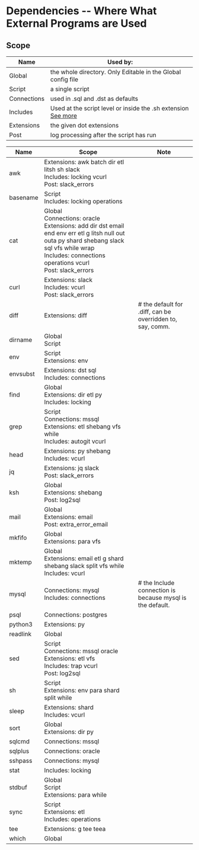 # Dependencies -- Where What External Programs are Used
## Scope
Name | Used by:
-----|----------
Global | the whole directory. Only Editable in the Global config file
Script | a single script
Connections | used in .sql and .dst as defaults
Includes | Used at the script level or inside the .sh extension [See more](/docs/sh.md)
Extensions | the given dot extensions
Post | log processing after the script has run

Name | Scope | Note
-----|-------|-----
awk|Extensions: awk batch dir etl litsh sh slack<br />Includes: locking vcurl<br />Post: slack_errors|
basename|Script<br />Includes: locking operations|
cat|Global<br />Connections: oracle<br />Extensions: add dir dst email end env err etl g litsh null out outa py shard shebang slack sql vfs while wrap<br />Includes: connections operations vcurl<br />Post: slack_errors|
curl|Extensions: slack<br />Includes: vcurl<br />Post: slack_errors|
diff|Extensions: diff|# the default for .diff, can be overridden to, say, comm.
dirname|Global<br />Script|
env|Script<br />Extensions: env|
envsubst|Extensions: dst sql<br />Includes: connections|
find|Global<br />Extensions: dir etl py<br />Includes: locking|
grep|Script<br />Connections: mssql<br />Extensions: etl shebang vfs while<br />Includes: autogit vcurl|
head|Extensions: py shebang<br />Includes: vcurl|
jq|Extensions: jq slack<br />Post: slack_errors|
ksh|Global<br />Extensions: shebang<br />Post: log2sql|
mail|Global<br />Extensions: email<br />Post: extra_error_email|
mkfifo|Global<br />Extensions: para vfs|
mktemp|Global<br />Extensions: email etl g shard shebang slack split vfs while<br />Includes: vcurl|
mysql|Connections: mysql<br />Includes: connections|# the Include connection is because mysql is the default.
psql|Connections: postgres|
python3|Extensions: py|
readlink|Global|
sed|Script<br />Connections: mssql oracle<br />Extensions: etl vfs<br />Includes: trap vcurl<br />Post: log2sql|
sh|Script<br />Extensions: env para shard split while|
sleep|Extensions: shard<br />Includes: vcurl|
sort|Global<br />Extensions: dir py|
sqlcmd|Connections: mssql|
sqlplus|Connections: oracle|
sshpass|Connections: mysql|
stat|Includes: locking|
stdbuf|Global<br />Script<br />Extensions: para while|
sync|Script<br />Extensions: etl<br />Includes: operations|
tee|Extensions: g tee teea|
which|Global|

